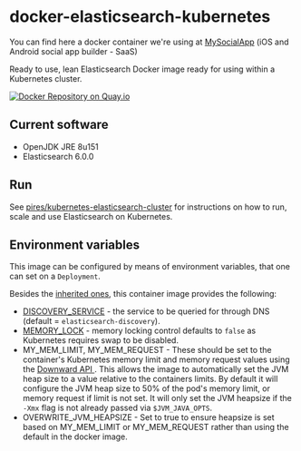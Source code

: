 # docker-elasticsearch-kubernetes

You can find here a docker container we're using at [MySocialApp](https://mysocialapp.io) (iOS and Android social app builder - SaaS)

Ready to use, lean Elasticsearch Docker image ready for using within a Kubernetes cluster.

[![Docker Repository on Quay.io](https://quay.io/repository/pires/docker-elasticsearch-kubernetes/status "Docker Repository on Quay.io")](https://quay.io/repository/pires/docker-elasticsearch-kubernetes)

## Current software

* OpenJDK JRE 8u151
* Elasticsearch 6.0.0

## Run

See [pires/kubernetes-elasticsearch-cluster](https://github.com/pires/kubernetes-elasticsearch-cluster) for instructions on how to run, scale and use Elasticsearch on Kubernetes.

## Environment variables

This image can be configured by means of environment variables, that one can set on a `Deployment`.

Besides the [inherited ones](https://github.com/pires/docker-elasticsearch#environment-variables), this container image provides the following:

* [DISCOVERY_SERVICE](https://www.elastic.co/guide/en/elasticsearch/reference/current/modules-discovery-zen.html#unicast) - the service to be queried for through DNS (default = `elasticsearch-discovery`).
* [MEMORY_LOCK](https://www.elastic.co/guide/en/elasticsearch/reference/current/important-settings.html#bootstrap.memory_lock) - memory locking control defaults to `false` as Kubernetes requires swap to be disabled.
* MY_MEM_LIMIT, MY_MEM_REQUEST  - These should be set to the container's Kubernetes memory limit and memory request values using the [Downward API ](https://kubernetes.io/docs/tasks/inject-data-application/environment-variable-expose-pod-information/#use-container-fields-as-values-for-environment-variables). This allows the image to automatically set the JVM heap size to a value relative to the containers limits. By default it will configure the JVM heap size to 50% of the pod's memory limit, or memory request if limit is not set. It will only set the JVM heapsize if the `-Xmx` flag is not already passed via `$JVM_JAVA_OPTS`.
* OVERWRITE_JVM_HEAPSIZE - Set to true to ensure heapsize is set based on MY_MEM_LIMIT or MY_MEM_REQUEST rather than using the default in the docker image.
